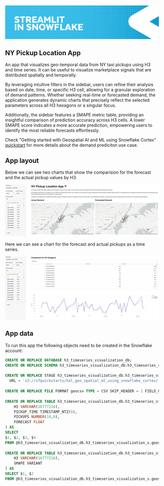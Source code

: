 ![](../shared_assets/sis-header.jpeg)

## NY Pickup Location App

An app that visualizes geo-temporal data from NY taxi pickups using H3 and time series.
It can be useful to visualize marketplace signals that are distributed spatially and temporally.

By leveraging intuitive filters in the sidebar, users can refine their analysis based on date,
time, or specific H3 cell, allowing for a granular exploration of demand patterns. Whether
seeking real-time or forecasted demand, the application generates dynamic charts that precisely
reflect the selected parameters across all H3 hexagons or a singular focus.

Additionally, the sidebar features a SMAPE metric table, providing an insightful comparison of
prediction accuracy across H3 cells. A lower SMAPE score indicates a more accurate prediction,
empowering users to identify the most reliable forecasts effortlessly.

Check "Getting started with Geospatial AI and ML using Snowflake Cortex" [quickstart](https://quickstarts.snowflake.com/guide/geo-for-machine-learning/index.html?index=..%2F..index#2) for more details about the demand prediciton use case.

## App layout

Below we can see two charts that show the comparision for the forecast and the actual pickup values by H3.

![Main App](./assets/app.png)

Here we can see a chart for the forecast and actual pickups as a time series.

![Comparison Chart](./assets/comparison.png)

## App data

To run this app the following objects need to be created in the Snowflake account:

```sql
CREATE OR REPLACE DATABASE h3_timeseries_visualization_db;
CREATE OR REPLACE SCHEMA h3_timeseries_visualization_db.h3_timeseries_visualization_s;

CREATE OR REPLACE STAGE h3_timeseries_visualization_db.h3_timeseries_visualization_s.geostage
  URL = 's3://sfquickstarts/hol_geo_spatial_ml_using_snowflake_cortex/';

CREATE OR REPLACE FILE FORMAT geocsv TYPE = CSV SKIP_HEADER = 1 FIELD_OPTIONALLY_ENCLOSED_BY = '"';

CREATE OR REPLACE TABLE h3_timeseries_visualization_db.h3_timeseries_visualization_s.NY_TAXI_RIDES_COMPARE (
	H3 VARCHAR(16777216),
	PICKUP_TIME TIMESTAMP_NTZ(9),
	PICKUPS NUMBER(18,0),
	FORECAST FLOAT
) AS 
SELECT
$1, $2, $3, $4
FROM @h3_timeseries_visualization_db.h3_timeseries_visualization_s.geostage/ny_taxi_rides_compare.csv;

CREATE OR REPLACE TABLE h3_timeseries_visualization_db.h3_timeseries_visualization_s.NY_TAXI_RIDES_METRICS (
	H3 VARCHAR(16777216),
	SMAPE VARIANT
) AS
SELECT $1, $2
FROM @h3_timeseries_visualization_db.h3_timeseries_visualization_s.geostage/ny_taxi_rides_metrics.csv;
```